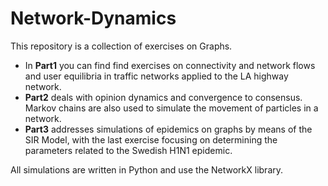 # Network-Dynamics
This repository is a collection of exercises on Graphs.

* In <b>Part1</b> you can find find exercises on connectivity and network flows and user equilibria in traffic networks applied to the LA highway network.
* <b>Part2</b> deals with opinion dynamics and convergence to consensus. Markov chains are also used to simulate the movement of particles in a network.
* <b>Part3</b> addresses simulations of epidemics on graphs by means of the SIR Model, with the last exercise focusing on determining the parameters related to the Swedish H1N1 epidemic.

All simulations are written in Python and use the NetworkX library.
